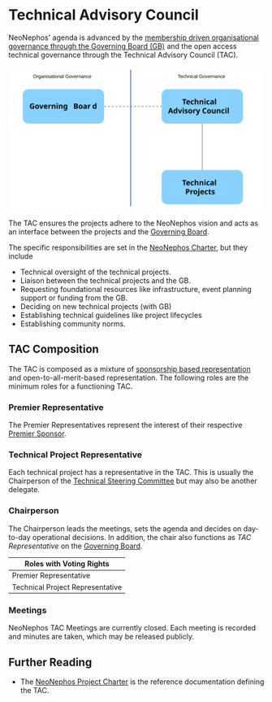 # Technical Advisory Council

NeoNephos' agenda is advanced by the [membership driven organisational governance through the Governing Board (GB)](../governing_board/governing_board_introduction.md)
and the open access technical governance through the Technical Advisory Council (TAC).

<img src="../assets/governance_at_a_glance.svg" alt="Governance Schematic" width="700" />

The TAC ensures the projects adhere to the NeoNephos vision and acts as an interface between the projects and the [Governing Board](../governing_board/governing_board_introduction.md).

The specific responsibilities are set in the [NeoNephos Charter](https://cdn.platform.linuxfoundation.org/agreements/neonephos-foundation.pdf?__hstc=81619592.b399ecdf5f859a9f55ff3dc8bf8218d5.1748238689615.1750404125102.1750409856266.57&__hssc=81619592.1.1750409856266&__hsfp=2785804087), but they include

- Technical oversight of the technical projects.
- Liaison between the technical projects and the GB.
- Requesting foundational resources like infrastructure, event planning support or funding from the GB.
- Deciding on new technical projects (with GB)
- Establishing technical guidelines like project lifecycles
- Establishing community norms.

## TAC Composition

The TAC is composed as a mixture of [sponsorship based representation](../misc/membership_introduction.md) and open-to-all-merit-based representation. The following roles are the minimum roles for a functioning TAC.

### Premier Representative

The Premier Representatives represent the interest of their respective [Premier Sponsor](../misc/membership_introduction.md). 

### Technical Project Representative

Each technical project has a representative in the TAC. This is usually the Chairperson of the [Technical Steering Committee](../technical_steering_committee/technical_steering_committee_introduction.md) but may also be another delegate.

### Chairperson

The Chairperson leads the meetings, sets the agenda and decides on day-to-day operational decisions. In addition, the chair also functions as *TAC Representative* on the [Governing Board](../governing_board/governing_board_introduction.md).
 
| Roles with Voting Rights |
|--|
| Premier Representative |
| Technical Project Representative |

### Meetings

NeoNephos TAC Meetings are currently closed. Each meeting is recorded and minutes are taken, which may be released publicly.

## Further Reading

* The [NeoNephos Project Charter](https://cdn.platform.linuxfoundation.org/agreements/neonephos-foundation.pdf?__hstc=81619592.b399ecdf5f859a9f55ff3dc8bf8218d5.1748238689615.1750404125102.1750409856266.57&__hssc=81619592.1.1750409856266&__hsfp=2785804087) is the reference documentation defining the TAC.
